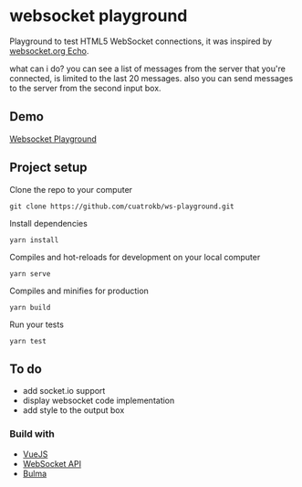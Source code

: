 # websocket playground

Playground to test HTML5 WebSocket connections, it was inspired by [websocket.org Echo](http://www.websocket.org/echo.html). 

what can i do? you can see a list of messages from the server that you're connected, is limited to the last 20 messages. also you can send messages to the server from the second input box.

## Demo

[Websocket Playground](https://ws-playground.netlify.com)

## Project setup

Clone the repo to your computer
```
git clone https://github.com/cuatrokb/ws-playground.git
```

Install dependencies
 ```
yarn install
```

Compiles and hot-reloads for development on your local computer
```
yarn serve
```

Compiles and minifies for production
```
yarn build
```

Run your tests
```
yarn test
```

## To do
- add socket.io support
- display websocket code implementation
- add style to the output box

### Build with
- [VueJS](https://github.com/vuejs/vue)
- [WebSocket API](https://developer.mozilla.org/en-US/docs/Web/API/WebSockets_API)
- [Bulma](https://github.com/jgthms/bulma/)
